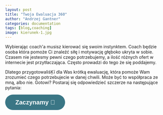 ```yaml
---
layout: post
title: "Twoja Ewaluacja 360"
author: "Andrzej Gantner"
categories: documentation
tags: [blog,coaching]
image: kierunek-1.jpg
---
```


Wybierając coach'a musisz kierować się swoim instynktem. Coach będzie osoba która pomoże Ci znaleźć siłę i motywację głęboko ukryta w sobie. Czasem nie jestesmy pewni czego potrzebujemy, a ilość różnych ofert w internecie jest przytłaczająca. Często prowadzi do tego że się poddajemy.
 
Dlatego przygotowaliśĶī dla Was krótką ewaluację, która pomoże Wam zrozumieć czego potrzebujecie w danej chwili. Może być to współpraca ze mną, albo nie. Gotowi? Postaraj się odpowiedzieć szczerze na następujące pytania:

<a class="typeform-share button" href="https://form.typeform.com/to/LUWYXWbu" data-mode="drawer_right" style="display:inline-block;text-decoration:none;background-color:#3A7685;color:white;cursor:pointer;font-family:Helvetica,Arial,sans-serif;font-size:20px;line-height:50px;text-align:center;margin:0;height:50px;padding:0px 33px;border-radius:25px;max-width:100%;white-space:nowrap;overflow:hidden;text-overflow:ellipsis;font-weight:bold;-webkit-font-smoothing:antialiased;-moz-osx-font-smoothing:grayscale;" data-submit-close-delay="0" target="_blank">Zaczynamy 🚀 </a> <script> (function() { var qs,js,q,s,d=document, gi=d.getElementById, ce=d.createElement, gt=d.getElementsByTagName, id="typef_orm_share", b="https://embed.typeform.com/"; if(!gi.call(d,id)){ js=ce.call(d,"script"); js.id=id; js.src=b+"embed.js"; q=gt.call(d,"script")[0]; q.parentNode.insertBefore(js,q) } })() </script>

<!-- Calendly badge widget begin -->
<link href="https://assets.calendly.com/assets/external/widget.css" rel="stylesheet">
<script src="https://assets.calendly.com/assets/external/widget.js" type="text/javascript"></script>
<script type="text/javascript">Calendly.initBadgeWidget({ url:'https://form.typeform.com/to/LUWYXWbu', text: 'Ewaluacja 360 Start', color: '#00b0bb', textColor: '#ffffff', branding: false });</script>
<!-- Calendly badge widget end -->
